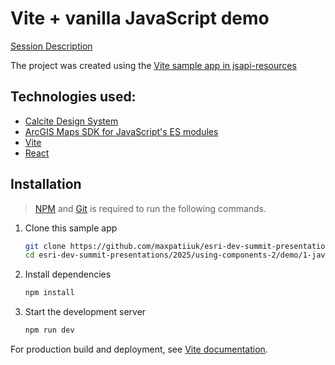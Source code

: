 # Vite + vanilla JavaScript demo

[Session Description](../..)

The project was created using the [Vite sample app in jsapi-resources](https://github.com/Esri/jsapi-resources/tree/main/component-samples/map-components/samples/vite)

## Technologies used:

- [Calcite Design System](https://developers.arcgis.com/calcite-design-system/)
- [ArcGIS Maps SDK for JavaScript's ES modules](https://developers.arcgis.com/javascript/latest/)
- [Vite](https://vitejs.dev/)
- [React](https://react.dev/)

## Installation

> [NPM](https://docs.npmjs.com/downloading-and-installing-node-js-and-npm) and [Git](https://git-scm.com/downloads) is required to run the following commands.

1. Clone this sample app

   ```sh
   git clone https://github.com/maxpatiiuk/esri-dev-summit-presentations esri-dev-summit-presentations
   cd esri-dev-summit-presentations/2025/using-components-2/demo/1-javascript
   ```

2. Install dependencies

   ```sh
   npm install
   ```

3. Start the development server

   ```sh
   npm run dev
   ```

For production build and deployment, see [Vite documentation](https://vite.dev/guide/static-deploy.html).
